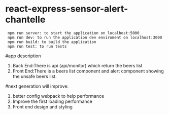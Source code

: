 # react-express-sensor-alert-chantelle
     npm run server: to start the application on localhost:5000
     npm run dev: to run the application dev enviroment on localhost:3000
     npm run build: to build the application
     npm run test: to run tests
     
#app description
1. Back End:There is api (api/monitor) which return the beers list 
1. Front End:There is a beers list component and alert component showing the unsafe beers list.

#next generation will improve:
1. better config webpack to help performance
2. Improve the first loading performance
3. Front end design and styling 

